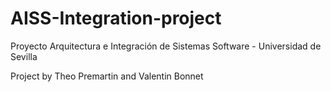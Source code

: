 # AISS-Integration-project
Proyecto Arquitectura e Integración de Sistemas Software - Universidad de Sevilla

Project by Theo Premartin and Valentin Bonnet
